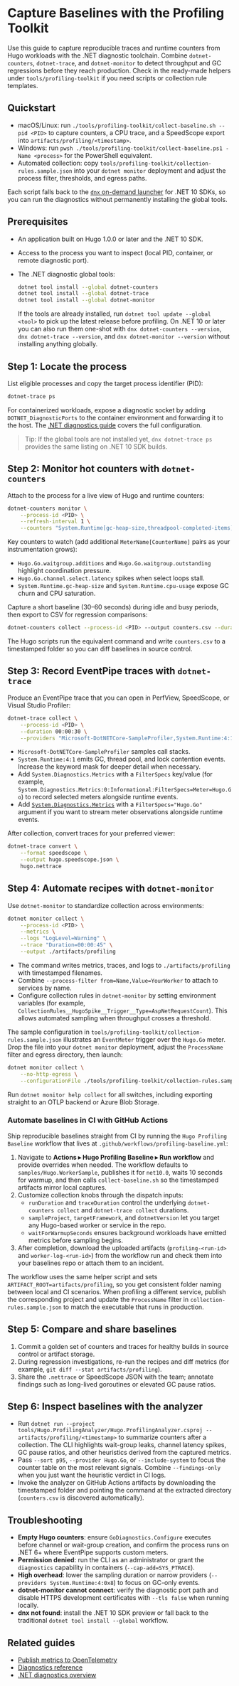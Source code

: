 # Capture Baselines with the Profiling Toolkit

Use this guide to capture reproducible traces and runtime counters from Hugo workloads with the .NET diagnostic toolchain. Combine `dotnet-counters`, `dotnet-trace`, and `dotnet-monitor` to detect throughput and GC regressions before they reach production. Check in the ready-made helpers under `tools/profiling-toolkit` if you need scripts or collection rule templates.

## Quickstart

- macOS/Linux: run `./tools/profiling-toolkit/collect-baseline.sh --pid <PID>` to capture counters, a CPU trace, and a SpeedScope export into `artifacts/profiling/<timestamp>`.
- Windows: run `pwsh ./tools/profiling-toolkit/collect-baseline.ps1 -Name <process>` for the PowerShell equivalent.
- Automated collection: copy `tools/profiling-toolkit/collection-rules.sample.json` into your `dotnet monitor` deployment and adjust the process filter, thresholds, and egress paths.

Each script falls back to the [`dnx` on-demand launcher](https://learn.microsoft.com/dotnet/core/tools/dotnet-tool-exec) for .NET 10 SDKs, so you can run the diagnostics without permanently installing the global tools.

## Prerequisites

- An application built on Hugo 1.0.0 or later and the .NET 10 SDK.
- Access to the process you want to inspect (local PID, container, or remote diagnostic port).
- The .NET diagnostic global tools:

  ```bash
  dotnet tool install --global dotnet-counters
  dotnet tool install --global dotnet-trace
  dotnet tool install --global dotnet-monitor
  ```

    If the tools are already installed, run `dotnet tool update --global <tool>` to pick up the latest release before profiling. On .NET 10 or later you can also run them one-shot with `dnx dotnet-counters --version`, `dnx dotnet-trace --version`, and `dnx dotnet-monitor --version` without installing anything globally.

## Step 1: Locate the process

List eligible processes and copy the target process identifier (PID):

```bash
dotnet-trace ps
```

For containerized workloads, expose a diagnostic socket by adding `DOTNET_DiagnosticPorts` to the container environment and forwarding it to the host. The [.NET diagnostics guide](https://learn.microsoft.com/dotnet/core/diagnostics/diagnostic-cli-tools#configure-network-ports) covers the full configuration.

> Tip: If the global tools are not installed yet, `dnx dotnet-trace ps` provides the same listing on .NET 10 SDK builds.

## Step 2: Monitor hot counters with `dotnet-counters`

Attach to the process for a live view of Hugo and runtime counters:

```bash
dotnet-counters monitor \
    --process-id <PID> \
    --refresh-interval 1 \
    --counters "System.Runtime[gc-heap-size,threadpool-completed-items],Hugo.Go[waitgroup.additions,channel.select.latency]"
```

Key counters to watch (add additional `MeterName[CounterName]` pairs as your instrumentation grows):

- `Hugo.Go.waitgroup.additions` and `Hugo.Go.waitgroup.outstanding` highlight coordination pressure.
- `Hugo.Go.channel.select.latency` spikes when select loops stall.
- `System.Runtime.gc-heap-size` and `System.Runtime.cpu-usage` expose GC churn and CPU saturation.

Capture a short baseline (30–60 seconds) during idle and busy periods, then export to CSV for regression comparisons:

```bash
dotnet-counters collect --process-id <PID> --output counters.csv --duration 00:01:00
```

The Hugo scripts run the equivalent command and write `counters.csv` to a timestamped folder so you can diff baselines in source control.

## Step 3: Record EventPipe traces with `dotnet-trace`

Produce an EventPipe trace that you can open in PerfView, SpeedScope, or Visual Studio Profiler:

```bash
dotnet-trace collect \
    --process-id <PID> \
    --duration 00:00:30 \
    --providers "Microsoft-DotNETCore-SampleProfiler,System.Runtime:4:1"
```

- `Microsoft-DotNETCore-SampleProfiler` samples call stacks.
- `System.Runtime:4:1` emits GC, thread pool, and lock contention events. Increase the keyword mask for deeper detail when necessary.
- Add `System.Diagnostics.Metrics` with a `FilterSpecs` key/value (for example, `System.Diagnostics.Metrics:0:Informational:FilterSpecs=Meter=Hugo.Go`) to record selected meters alongside runtime events.
- Add [`System.Diagnostics.Metrics`](https://learn.microsoft.com/dotnet/core/diagnostics/dotnet-trace#collect) with a `FilterSpecs="Hugo.Go"` argument if you want to stream meter observations alongside runtime events.

After collection, convert traces for your preferred viewer:

```bash
dotnet-trace convert \
    --format speedscope \
    --output hugo.speedscope.json \
    hugo.nettrace
```

## Step 4: Automate recipes with `dotnet-monitor`

Use `dotnet-monitor` to standardize collection across environments:

```bash
dotnet monitor collect \
    --process-id <PID> \
    --metrics \
    --logs "LogLevel=Warning" \
    --trace "Duration=00:00:45" \
    --output ./artifacts/profiling
```

- The command writes metrics, traces, and logs to `./artifacts/profiling` with timestamped filenames.
- Combine `--process-filter from=Name,Value=YourWorker` to attach to services by name.
- Configure collection rules in `dotnet-monitor` by setting environment variables (for example, `CollectionRules__HugoSpike__Trigger__Type=AspNetRequestCount`). This allows automated sampling when throughput crosses a threshold.

The sample configuration in `tools/profiling-toolkit/collection-rules.sample.json` illustrates an `EventMeter` trigger over the `Hugo.Go` meter. Drop the file into your `dotnet monitor` deployment, adjust the `ProcessName` filter and egress directory, then launch:

```bash
dotnet monitor collect \
    --no-http-egress \
    --configurationFile ./tools/profiling-toolkit/collection-rules.sample.json
```

Run `dotnet monitor help collect` for all switches, including exporting straight to an OTLP backend or Azure Blob Storage.

### Automate baselines in CI with GitHub Actions

Ship reproducible baselines straight from CI by running the `Hugo Profiling Baseline` workflow that lives at `.github/workflows/profiling-baseline.yml`:

1. Navigate to **Actions ▸ Hugo Profiling Baseline ▸ Run workflow** and provide overrides when needed. The workflow defaults to `samples/Hugo.WorkerSample`, publishes it for `net10.0`, waits 10 seconds for warmup, and then calls `collect-baseline.sh` so the timestamped artifacts mirror local captures.
2. Customize collection knobs through the dispatch inputs:
    - `runDuration` and `traceDuration` control the underlying `dotnet-counters collect` and `dotnet-trace collect` durations.
    - `sampleProject`, `targetFramework`, and `dotnetVersion` let you target any Hugo-based worker or service in the repo.
    - `waitForWarmupSeconds` ensures background workloads have emitted metrics before sampling begins.
3. After completion, download the uploaded artifacts (`profiling-<run-id>` and `worker-log-<run-id>`) from the workflow run and check them into your baselines repo or attach them to an incident.

The workflow uses the same helper script and sets `ARTIFACT_ROOT=artifacts/profiling`, so you get consistent folder naming between local and CI scenarios. When profiling a different service, publish the corresponding project and update the `ProcessName` filter in `collection-rules.sample.json` to match the executable that runs in production.

## Step 5: Compare and share baselines

1. Commit a golden set of counters and traces for healthy builds in source control or artifact storage.
2. During regression investigations, re-run the recipes and diff metrics (for example, `git diff --stat artifacts/profiling`).
3. Share the `.nettrace` or SpeedScope JSON with the team; annotate findings such as long-lived goroutines or elevated GC pause ratios.

## Step 6: Inspect baselines with the analyzer

- Run `dotnet run --project tools/Hugo.ProfilingAnalyzer/Hugo.ProfilingAnalyzer.csproj -- artifacts/profiling/<timestamp>` to summarize counters after a collection. The CLI highlights wait-group leaks, channel latency spikes, GC pause ratios, and other heuristics derived from the captured metrics.
- Pass `--sort p95`, `--provider Hugo.Go`, or `--include-system` to focus the counter table on the most relevant signals. Combine `--findings-only` when you just want the heuristic verdict in CI logs.
- Invoke the analyzer on GitHub Actions artifacts by downloading the timestamped folder and pointing the command at the extracted directory (`counters.csv` is discovered automatically).

## Troubleshooting

- **Empty Hugo counters**: ensure `GoDiagnostics.Configure` executes before channel or wait-group creation, and confirm the process runs on .NET 6+ where EventPipe supports custom meters.
- **Permission denied**: run the CLI as an administrator or grant the `diagnostics` capability in containers (`--cap-add=SYS_PTRACE`).
- **High overhead**: lower the sampling duration or narrow providers (`--providers System.Runtime:4:0x8`) to focus on GC-only events.
- **dotnet-monitor cannot connect**: verify the diagnostic port path and disable HTTPS development certificates with `--tls false` when running locally.
- **dnx not found**: install the .NET 10 SDK preview or fall back to the traditional `dotnet tool install --global` workflow.

## Related guides

- [Publish metrics to OpenTelemetry](observe-with-opentelemetry.md)
- [Diagnostics reference](../reference/diagnostics.md)
- [.NET diagnostics overview](https://learn.microsoft.com/dotnet/core/diagnostics/)
